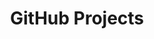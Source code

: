---
title: GitHub Projects
menu:
    main:
        title: View the projects I work on
        weight: 100
---